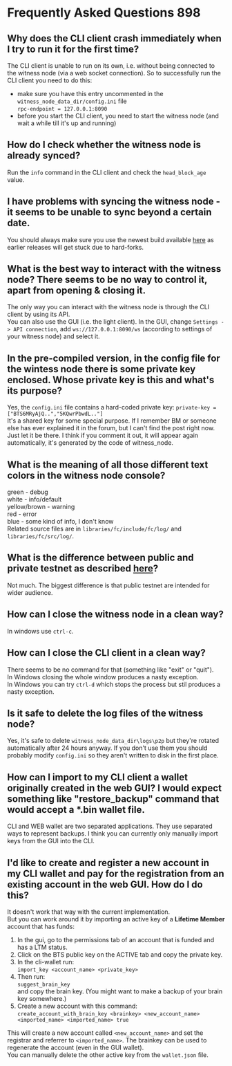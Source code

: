 # Frequently Asked Questions 898

## Why does the CLI client crash immediately when I try to run it for the first time?
The CLI client is unable to run on its own, i.e. without being connected to the witness node (via a web socket connection). So to successfully run the CLI client you need to do this:
* make sure you have this entry uncommented in the `witness_node_data_dir/config.ini` file  
`rpc-endpoint = 127.0.0.1:8090`
* before you start the CLI client, you need to start the witness node (and wait a while till it's up and running)

## How do I check whether the witness node is already synced?
Run the `info` command in the CLI client and check the `head_block_age` value.

## I have problems with syncing the witness node - it seems to be unable to sync beyond a certain date.
You should always make sure you use the newest build available [here](https://github.com/bitshares/bitshares-2/releases/latest) as earlier releases will get stuck due to hard-forks.

## What is the best way to interact with the witness node? There seems to be no way to control it, apart from opening & closing it.
The only way you can interact with the witness node is through the CLI client by using its API.  
You can also use the GUI (i.e. the light client). In the GUI, change `Settings -> API connection`, add `ws://127.0.0.1:8090/ws` (according to settings of your witness node) and select it.

## In the pre-compiled version, in the config file for the wintess node there is some private key enclosed. Whose private key is this and what's its purpose?

Yes, the `config.ini` file contains a hard-coded private key: `private-key = ["BTS6MRyAjQ..","5KQwrPbwdL.."]`  
It's a shared key for some special purpose. If I remember BM or someone else has ever explained it in the forum, but I can't find the post right now. Just let it be there. I think if you comment it out, it will appear again automatically, it's generated by the code of witness_node.

## What is the meaning of all those different text colors in the witness node console?
green - debug  
white - info/default  
yellow/brown - warning  
red - error  
blue - some kind of info, I don't know  
Related source files are in `libraries/fc/include/fc/log/` and `libraries/fc/src/log/`.

## What is the difference between public and private testnet as described [here](http://docs.bitshares.eu/testnet/index.html)?
Not much. The biggest difference is that public testnet are intended for wider audience.

## How can I close the witness node in a clean way?
In windows use `ctrl-c`.

## How can I close the CLI client in a clean way?
There seems to be no command for that (something like "exit" or "quit").  
In Windows closing the whole window produces a nasty exception.  
In Windows you can try `ctrl-d` which stops the process but stil produces a nasty exception.

## Is it safe to delete the log files of the witness node?
Yes, it's safe to delete `witness_node_data_dir\logs\p2p` but they're rotated automatically after 24 hours anyway. If you don't use them you should probably modify `config.ini` so they aren't written to disk in the first place.

##  How can I import to my CLI client a wallet originally created in the web GUI? I would expect something like "restore_backup" command that would accept a *.bin wallet file.
CLI and WEB wallet are two separated applications. They use separated ways to represent backups. I think you can currently only manually import keys from the GUI into the CLI.


## I'd like to create and register a new account in my CLI wallet and pay for the registration from an existing account in the web GUI. How do I do this?
It doesn't work that way with the current implementation.  
But you can work around it by importing an active key of a **Lifetime Member** account that has funds:

1. In the gui, go to the permissions tab of an account that is funded and has a LTM status.
2. Click on the BTS public key on the ACTIVE tab and copy the private key.
3. In the cli-wallet run:  
`import_key <account_name> <private_key>`
4. Then run:  
`suggest_brain_key`  
and copy the brain key. (You might want to make a backup of your brain key somewhere.)
5. Create a new account with this command:  
`create_account_with_brain_key <brainkey> <new_account_name> <imported_name> <imported_name> true`

This will create a new account called `<new_account_name>` and set the registrar and referrer to `<imported_name>`.
The brainkey can be used to regenerate the account (even in the GUI wallet).  
You can manually delete the other active key from the `wallet.json` file.
